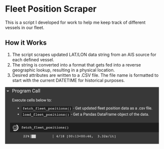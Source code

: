 # Fleet Position Scraper
This is a script I developed for work to help me keep track of different vessels in our fleet.

## How it Works
1. The script scrapes updated LAT/LON data string from an AIS source for each defined vessel.
2. The string is converted into a format that gets fed into a reverse geographic lookup, resulting in a physical location.
3. Desired attributes are written to a .CSV file. The file name is formatted to start with the current DATETIME for historical purposes.

![Boat Scraper Progress](/web-scraper-progress.png)
